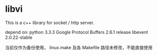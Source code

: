 # libvi
This is a c++ library for socket / http server.

depend on:
python 3.3.3
Google Protocol Buffers 2.6.1 release
libevent 2.0.22-stable

当前仅作为备份使用， linux.make 及各 Makefile 路径未修改，不能直接使用